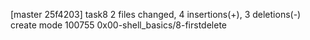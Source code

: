 [master 25f4203] task8
 2 files changed, 4 insertions(+), 3 deletions(-)
 create mode 100755 0x00-shell_basics/8-firstdelete
